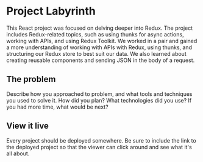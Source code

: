 # Project Labyrinth

This React project was focused on delving deeper into Redux. The project includes Redux-related topics, such as using thunks for async actions, working with APIs, and using Redux Toolkit. We worked in a pair and gained a more understanding of working with APIs with Redux, using thunks, and structuring our Redux store to best suit our data. We also learned about creating reusable components and sending JSON in the body of a request.

## The problem

Describe how you approached to problem, and what tools and techniques you used to solve it. How did you plan? What technologies did you use? If you had more time, what would be next?

## View it live

Every project should be deployed somewhere. Be sure to include the link to the deployed project so that the viewer can click around and see what it's all about.
